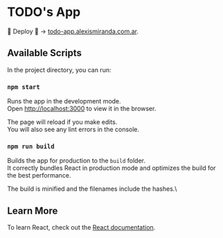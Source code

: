 # TODO's App

🚀 Deploy 🚀 -> [todo-app.alexismiranda.com.ar](https://todo-app.alexismiranda.com.ar/).

## Available Scripts

In the project directory, you can run:

### `npm start`

Runs the app in the development mode.\
Open [http://localhost:3000](http://localhost:3000) to view it in the browser.

The page will reload if you make edits.\
You will also see any lint errors in the console.

### `npm run build`

Builds the app for production to the `build` folder.\
It correctly bundles React in production mode and optimizes the build for the best performance.

The build is minified and the filenames include the hashes.\

## Learn More

To learn React, check out the [React documentation](https://reactjs.org/).
